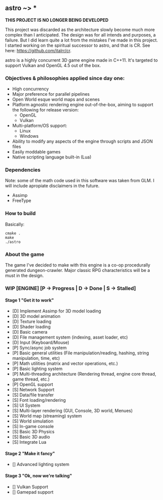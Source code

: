 astro ~> *
----------

**THIS PROJECT IS NO LONGER BEING DEVELOPED**

This project was discarded as the architecture slowly become much more complex than I anticipated. The design was for all intends and purposes, a failure. But I did learn quite a lot from the mistakes I've made in this project. I started working on the spiritual successor to astro, and that is CR. See here: https://github.com/italrr/cr.


astro is a highly concurrent 3D game engine made in C++11. It's targeted to support Vulkan and OpenGL 4.5 out of the box. 

### Objectives & philosophies applied since day one:
- High concurrency
- Major preference for parallel pipelines
- Open World esque world maps and scenes
- Platform agnostic rendering engine out-of-the-box, aiming to support the following for release version:
    - OpenGL
    - Vulkan
- Multi-platform/OS support:
    - Linux
    - Windows
- Ability to modify any aspects of the engine through scripts and JSON files
- Easily moddable games
- Native scripting language built-in (Lua)

### Dependencies
Note: some of the math code used in this software was taken from GLM. I will include apropiate disclaimers in the future.

- Assimp
- FreeType

### How to build
Basically: 
```
cmake .
make
./astro
```

### About the game
The game I've decided to make with this engine is a co-op procedurally generated dungeon-crawler. Major classic RPG characteristics will be a must in the design.

### WIP [ENGINE] [P -> Progress | D -> Done | S -> Stalled]
#### Stage 1 "Get it to work"
- [D] Implement Assimp for 3D model loading
- [D] 3D model animation
- [D] Texture loading
- [D] Shader loading
- [D] Basic camera
- [D] File management system (indexing, asset loader, etc)
- [D] Input (Keyboard/Mouse)
- [P] Sync/async job system
- [P] Basic general utilities (File manipulation/reading, hashing, string manipulation, time, etc)
- [P] Math utilities (matrix and vector operations, etc.)
- [P] Basic lighting system
- [P] Multi-threading architecture (Rendering thread, engine core thread, game thread, etc.)
- [P] OpenGL support
- [S] Network Support
- [S] Data/file transfer
- [S] Font loading/rendering
- [S] UI System
- [S] Multi-layer rendering (GUI, Console, 3D world, Menues)
- [S] World map (streaming) system
- [S] World simulation
- [S] In-game console
- [S] Basic 3D Physics
- [S] Basic 3D audio
- [S] Integrate Lua

#### Stage 2 "Make it fancy"
- [] Advanced lighting system

#### Stage 3 "Ok, now we're talking"
- [] Vulkan Support
- [] Gamepad support

